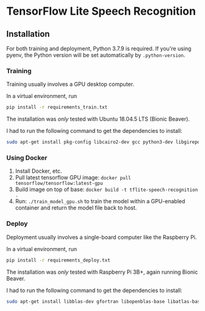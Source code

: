 # TensorFlow Lite Speech Recognition

## Installation

For both training and deployment, Python 3.7.9 is required. If you're using pyenv, the Python version will be set automatically by `.python-version`.

### Training

Training usually involves a GPU desktop computer.

In a virtual environment, run

```bash
pip install -r requirements_train.txt
```

The installation was *only* tested with Ubuntu 18.04.5 LTS (Bionic Beaver).

I had to run the following command to get the dependencies to install:

```bash
sudo apt-get install pkg-config libcairo2-dev gcc python3-dev libgirepository1.0-dev
```

### Using Docker

1. Install Docker, etc.
2. Pull latest tensorflow GPU image: `docker pull tensorflow/tensorflow:latest-gpu`
3. Build image on top of base: `docker build -t tflite-speech-recognition .`
4. Run: `./train_model_gpu.sh` to train the model within a GPU-enabled container and return the model file back to host.

### Deploy

Deployment usually involves a single-board computer like the Raspberry Pi.

In a virtual environment, run

```bash
pip install -r requirements_deploy.txt
```

The installation was *only* tested with Raspberry Pi 3B+, again running Bionic Beaver.

I had to run the following command to get the dependencies to install:

```bash
sudo apt-get install libblas-dev gfortran libopenblas-base libatlas-base-dev libgfortran5
```
